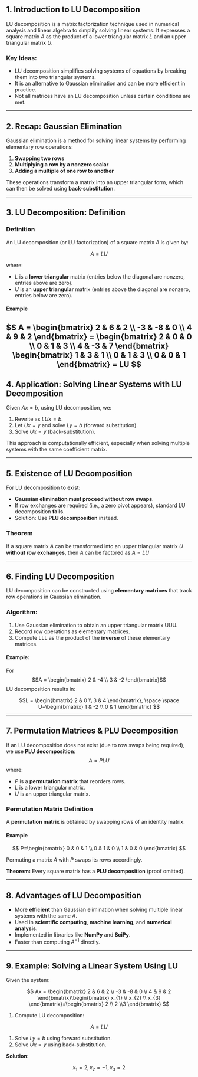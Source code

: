 ## **1. Introduction to LU Decomposition**

LU decomposition is a matrix factorization technique used in numerical analysis and linear algebra to simplify solving linear systems. It expresses a square matrix $A$ as the product of a lower triangular matrix $L$ and an upper triangular matrix $U$.

### **Key Ideas:**

- LU decomposition simplifies solving systems of equations by breaking them into two triangular systems.
- It is an alternative to Gaussian elimination and can be more efficient in practice.
- Not all matrices have an LU decomposition unless certain conditions are met.

---

## **2. Recap: Gaussian Elimination**

Gaussian elimination is a method for solving linear systems by performing elementary row operations:

1. **Swapping two rows**
2. **Multiplying a row by a nonzero scalar**
3. **Adding a multiple of one row to another**

These operations transform a matrix into an upper triangular form, which can then be solved using **back-substitution**.

---

## **3. LU Decomposition: Definition**

### **Definition**

An LU decomposition (or LU factorization) of a square matrix $A$ is given by:

$$A=LU$$

where:

- $L$ is a **lower triangular** matrix (entries below the diagonal are nonzero, entries above are zero).
- $U$ is an **upper triangular** matrix (entries above the diagonal are nonzero, entries below are zero).

#### **Example**
$$
A = \begin{bmatrix}
2 & 6 & 2 \\ -3 & -8 & 0 \\ 4 & 9 & 2 
\end{bmatrix} = \begin{bmatrix}
2 & 0 & 0 \\ 0 & 1 & 3 \\ 4  & -3 & 7
\end{bmatrix} \begin{bmatrix}
1 & 3 & 1 \\ 0 & 1 & 3 \\ 0 & 0 & 1
\end{bmatrix} = LU
$$
---
## **4. Application: Solving Linear Systems with LU Decomposition**

Given $Ax=b$, using LU decomposition, we:

1. Rewrite as $LUx=b$.
2. Let $Ux=y$ and solve $Ly=b$ (forward substitution).
3. Solve $Ux=y$ (back-substitution).

This approach is computationally efficient, especially when solving multiple systems with the same coefficient matrix.

---
## **5. Existence of LU Decomposition**

For LU decomposition to exist:

- **Gaussian elimination must proceed without row swaps**.
- If row exchanges are required (i.e., a zero pivot appears), standard LU decomposition **fails**.
- Solution: Use **PLU decomposition** instead.

### **Theorem**

If a square matrix $A$ can be transformed into an upper triangular matrix $U$ **without row exchanges**, then $A$ can be factored as $A=LU$

---
## **6. Finding LU Decomposition**

LU decomposition can be constructed using **elementary matrices** that track row operations in Gaussian elimination.

### **Algorithm:**

1. Use Gaussian elimination to obtain an upper triangular matrix UUU.
2. Record row operations as elementary matrices.
3. Compute LLL as the product of the **inverse** of these elementary matrices.

#### **Example:**

For
$$A = \begin{bmatrix}
2 & -4 \\ 3 & -2
\end{bmatrix}$$
LU decomposition results in:

$$L = \begin{bmatrix}
2 & 0 \\ 3 & 4
\end{bmatrix}, \space \space U=\begin{bmatrix}
1 & -2 \\ 0 & 1
\end{bmatrix}
$$

---
## **7. Permutation Matrices & PLU Decomposition**

If an LU decomposition does not exist (due to row swaps being required), we use **PLU decomposition**:
$$
A = PLU
$$
where:

- $P$ is a **permutation matrix** that reorders rows.
- $L$ is a lower triangular matrix.
- $U$ is an upper triangular matrix.

### **Permutation Matrix Definition**

A **permutation matrix** is obtained by swapping rows of an identity matrix.

#### **Example**

$$
P=\begin{bmatrix}
0 & 0 & 1 \\ 0 & 1 & 0 \\ 1 & 0 & 0
\end{bmatrix}
$$

Permuting a matrix $A$ with $P$ swaps its rows accordingly.

**Theorem:** Every square matrix has a **PLU decomposition** (proof omitted).

---

## **8. Advantages of LU Decomposition**

- More **efficient** than Gaussian elimination when solving multiple linear systems with the same $A$.
- Used in **scientific computing**, **machine learning**, and **numerical analysis**.
- Implemented in libraries like **NumPy** and **SciPy**.
- Faster than computing $A^{-1}$ directly.

---

## **9. Example: Solving a Linear System Using LU**

Given the system:

$$
Ax = \begin{bmatrix}
2 & 6 & 2 \\ -3 & -8 & 0 \\ 4 & 9 & 2
\end{bmatrix}\begin{bmatrix}
x_{1} \\ x_{2} \\ x_{3}
\end{bmatrix}=\begin{bmatrix}
2 \\ 2 \\3
\end{bmatrix}
$$

1. Compute LU decomposition:

$$
A = LU
$$
1. Solve $Ly=b$ using forward substitution.
2. Solve $Ux=y$ using back-substitution.

**Solution:**

$$
x_{1}=2, x_{2}=-1, x_{3}=2
$$
